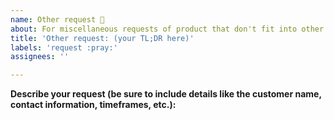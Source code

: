 ```yaml
---
name: Other request 🙏
about: For miscellaneous requests of product that don't fit into other issue categories
title: 'Other request: (your TL;DR here)'
labels: 'request :pray:'
assignees: ''

---
```


**Describe your request (be sure to include details like the customer name, contact information, timeframes, etc.):**
